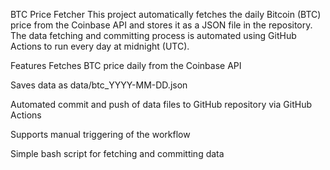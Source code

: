 BTC Price Fetcher
This project automatically fetches the daily Bitcoin (BTC) price from the Coinbase API and stores it as a JSON file in the repository. The data fetching and committing process is automated using GitHub Actions to run every day at midnight (UTC).

Features
Fetches BTC price daily from the Coinbase API

Saves data as data/btc_YYYY-MM-DD.json

Automated commit and push of data files to GitHub repository via GitHub Actions

Supports manual triggering of the workflow

Simple bash script for fetching and committing data

